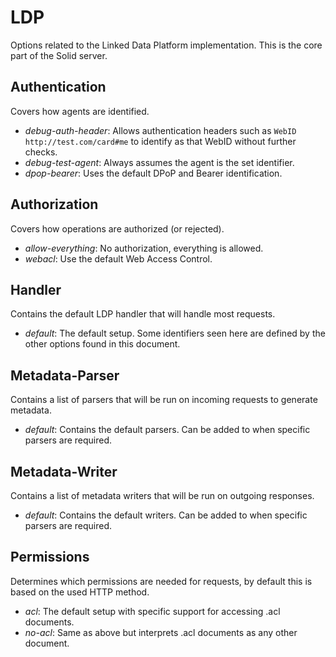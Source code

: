 # LDP
Options related to the Linked Data Platform implementation.
This is the core part of the Solid server.

## Authentication
Covers how agents are identified.
* *debug-auth-header*: Allows authentication headers such as `WebID http://test.com/card#me`
  to identify as that WebID without further checks.
* *debug-test-agent*: Always assumes the agent is the set identifier.
* *dpop-bearer*: Uses the default DPoP and Bearer identification.

## Authorization
Covers how operations are authorized (or rejected).
* *allow-everything*: No authorization, everything is allowed.
* *webacl*: Use the default Web Access Control.

## Handler
Contains the default LDP handler that will handle most requests.
* *default*: The default setup.
  Some identifiers seen here are defined by the other options found in this document.

## Metadata-Parser
Contains a list of parsers that will be run on incoming requests to generate metadata.
* *default*: Contains the default parsers. Can be added to when specific parsers are required.

## Metadata-Writer
Contains a list of metadata writers that will be run on outgoing responses.
* *default*: Contains the default writers. Can be added to when specific parsers are required.

## Permissions
Determines which permissions are needed for requests,
by default this is based on the used HTTP method.
* *acl*: The default setup with specific support for accessing .acl documents.
* *no-acl*: Same as above but interprets .acl documents as any other document.
